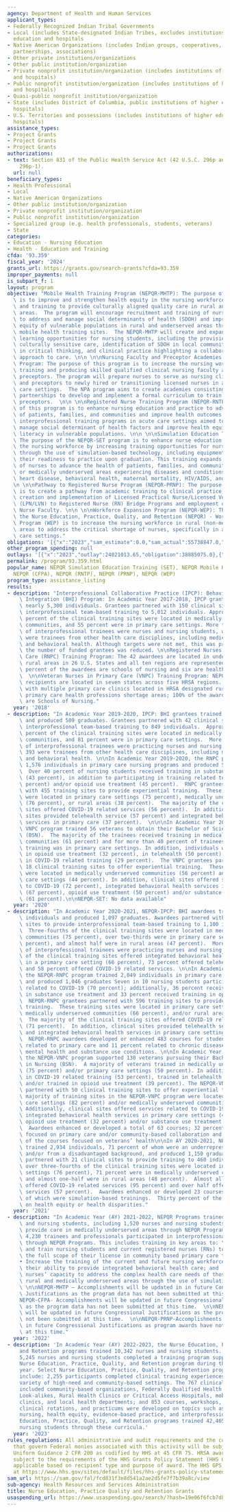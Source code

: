 ```yaml
---
agency: Department of Health and Human Services
applicant_types:
- Federally Recognized Indian Tribal Governments
- Local (includes State-designated Indian Tribes, excludes institutions of higher
  education and hospitals
- Native American Organizations (includes Indian groups, cooperatives, corporations,
  partnerships, associations)
- Other private institutions/organizations
- Other public institution/organization
- Private nonprofit institution/organization (includes institutions of higher education
  and hospitals)
- Public nonprofit institution/organization (includes institutions of higher education
  and hospitals)
- Quasi-public nonprofit institution/organization
- State (includes District of Columbia, public institutions of higher education and
  hospitals)
- U.S. Territories and possessions (includes institutions of higher education and
  hospitals)
assistance_types:
- Project Grants
- Project Grants
- Project Grants
authorizations:
- text: Section 831 of the Public Health Service Act (42 U.S.C. 296p and 42 U.S.C.
    296p-1).
  url: null
beneficiary_types:
- Health Professional
- Local
- Native American Organizations
- Other public institution/organization
- Private nonprofit institution/organization
- Public nonprofit institution/organization
- Specialized group (e.g. health professionals, students, veterans)
- State
categories:
- Education - Nursing Education
- Health - Education and Training
cfda: '93.359'
fiscal_year: '2024'
grants_url: https://grants.gov/search-grants?cfda=93.359
improper_payments: null
is_subpart_f: 1
layout: program
objective: "Mobile Health Training Program (NEPQR-MHTP): The purpose of this program\
  \ is to improve and strengthen health equity in the nursing workforce with education\
  \ and training to provide culturally aligned quality care in rural and underserved\
  \ areas.  The program will encourage recruitment and training of nursing students\
  \ to address and manage social determinants of health (SDOH) and improve health\
  \ equity of vulnerable populations in rural and underserved areas through nurse-led\
  \ mobile health training sites.  The NEPQR-MHTP will create and expand experiential\
  \ learning opportunities for nursing students, including the provision of high-quality\
  \ culturally sensitive care, identification of SDOH in local communities, engagement\
  \ in critical thinking, and clinical practice highlighting a collaborative team\
  \ approach to care. \n\n \n\nNursing Faculty and Preceptor Academies (NEPQR-CFPA)\
  \ Program: The purpose of this program is to increase the nursing workforce by recruiting,\
  \ training and producing skilled qualified clinical nursing faculty and nursing\
  \ preceptors. The program will prepare nurses to serve as nursing clinical faculty\
  \ and preceptors to newly hired or transitioning licensed nurses in a variety of\
  \ care settings.  The NPA program aims to create academies consisting of academic-clinical\
  \ partnerships to develop and implement a formal curriculum to train clinical nursing\
  \ preceptors.  \n\n \n\nRegistered Nurse Training Program (NEPQR-RNTP): The purpose\
  \ of this program is to enhance nursing education and practice to advance the health\
  \ of patients, families, and communities and improve health outcomes through innovative\
  \ interprofessional training programs in acute care settings aimed to address and\
  \ manage social determinant of health factors and improve health equity and health\
  \ literacy in vulnerable populations. \n\n \n\nSimulation Education Training (NEPQR-SET):\
  \ The purpose of the NEPQR-SET program is to enhance nurse education and strengthen\
  \ the nursing workforce by increasing training opportunities for nursing students\
  \ through the use of simulation-based technology, including equipment, to increase\
  \ their readiness to practice upon graduation. This training expands the capacity\
  \ of nurses to advance the health of patients, families, and communities in rural\
  \ or medically underserved areas experiencing diseases and conditions such as stroke,\
  \ heart disease, behavioral health, maternal mortality, HIV/AIDS, and obesity. \n\
  \n \n\nPathway to Registered Nurse Program (NEPQR-PRNP): The purpose of this program\
  \ is to create a pathway from academic training to clinical practice through the\
  \ creation and implementation of Licensed Practical Nurse/Licensed Vocational Nurse\
  \ (LPN/LVN) to Registered Nurse (RN) Bridge Programs and employment of Clinical\
  \ Nurse Faculty. \n\n \n\nWorkforce Expansion Program (NEPQR-WEP): The purpose of\
  \ the Nurse Education, Practice, Quality, and Retention (NEPQR) - Workforce Expansion\
  \ Program (WEP) is to increase the nursing workforce in rural (non-metro) and underserved\
  \ areas to address the critical shortage of nurses, specifically in acute and long-term\
  \ care settings."
obligations: '[{"x":"2023","sam_estimate":0.0,"sam_actual":55738847.0,"usa_spending_actual":54126462.4},{"x":"2024","sam_estimate":0.0,"sam_actual":49386660.0,"usa_spending_actual":58320980.49},{"x":"2025","sam_estimate":0.0,"sam_actual":62114726.0,"usa_spending_actual":-806639.5}]'
other_program_spending: null
outlays: '[{"x":"2023","outlay":24021013.65,"obligation":38885075.0},{"x":"2024","outlay":2643849.07,"obligation":4880000.0},{"x":"2025","outlay":0.0,"obligation":0.0}]'
permalink: /program/93.359.html
popular_name: NEPQR Simulation Education Training (SET), NEPQR Mobile Health Training,
  NEPQR (CFPA), NEPQR (RNTP), NEPQR (PRNP), NEPQR (WEP)
program_type: assistance_listing
results:
- description: "Interprofessional Collaborative Practice (IPCP): Behavioral Health\
    \ Integration (BHI) Program: In Academic Year 2017-2018, IPCP grantees trained\
    \ nearly 5,300 individuals. Grantees partnered with 150 clinical sites to provide\
    \ interprofessional team-based training to 5,012 individuals. Approximately 61\
    \ percent of the clinical training sites were located in medically underserved\
    \ communities, and 55 percent were in primary care settings. More than 58 percent\
    \ of interprofessional trainees were nurses and nursing students, while 2,120\
    \ were trainees from other health care disciplines, including medical, dental,\
    \ and behavioral health. Although targets were not met, this was primarily because\
    \ the number of funded grantees was reduced. \n\nRegistered Nurses in Primary\
    \ Care (RNPC) Training Program: The 42 awardees are located in underserved and\
    \ rural areas in 26 U.S. States and all ten regions are represented. Eighty-six\
    \ percent of the awardees are schools of nursing and six are healthcare facilities.\
    \  \n\nVeteran Nurses in Primary Care (VNPC) Training Program: NEPQR-VNPC award\
    \ recipients are located in seven states across five HRSA regions. All are partnered\
    \ with multiple primary care clinics located in HRSA designated rural or geographic\
    \ primary care health professions shortage areas; 100% of the award recipients\
    \ are Schools of Nursing."
  year: '2018'
- description: "In Academic Year 2019-2020, IPCP: BHI grantees trained 868 individuals\
    \ and produced 509 graduates. Grantees partnered with 42 clinical sites to provide\
    \ interprofessional team-based training to 849 individuals.  Approximately 71\
    \ percent of the clinical training sites were located in medically underserved\
    \ communities, and 81 percent were in primary care settings.  More than 50 percent\
    \ of interprofessional trainees were practicing nurses and nursing students, while\
    \ 393 were trainees from other health care disciplines, including medical, dental,\
    \ and behavioral health. \n\nIn Academic Year 2019-2020, the RNPC program trained\
    \ 1,576 individuals in primary care nursing programs and produced 505 graduates.\
    \  Over 40 percent of nursing students received training in substance use treatment\
    \ (43 percent), in addition to participating in training related to COVID-19 (36\
    \ percent) and/or opioid use treatment (45 percent).  RNPC grantees partnered\
    \ with 455 training sites to provide experiential training.  These training sites\
    \ were located in primary care settings (75 percent), medically underserved communities\
    \ (76 percent), or rural areas (38 percent).  The majority of the clinical training\
    \ sites offered COVID-19 related services (56 percent).  In addition, clinical\
    \ sites provided telehealth service (57 percent) and integrated behavioral health\
    \ services in primary care (37 percent).  \n\n\nIn Academic Year 2019-2020, the\
    \ VNPC program trained 56 veterans to obtain their Bachelor of Science in Nursing\
    \ (BSN).  The majority of the trainees received training in medically underserved\
    \ communities (61 percent) and for more than 40 percent of trainees, their experiential\
    \ training was in primary care settings. In addition, individuals were trained\
    \ in opioid use treatment (32 percent), in telehealth (50 percent) and/or participated\
    \ in COVID-19 related training (29 percent).  The VNPC grantees partnered with\
    \ 18 clinical training sites to offer experiential training.  These training sites\
    \ were located in medically underserved communities (56 percent) and/or primary\
    \ care settings (44 percent). In addition, clinical sites offered services related\
    \ to COVID-19 (72 percent), integrated behavioral health services in primary care\
    \ (67 percent), opioid use treatment (50 percent) and/or substance use treatment\
    \ (61 percent).\n\nNEPQR-SET: No data available"
  year: '2020'
- description: "In Academic Year 2020-2021, NEPQR-IPCP: BHI awardees trained 1,895\
    \ individuals and produced 1,097 graduates. Awardees partnered with 73 clinical\
    \ sites to provide interprofessional team-based training to 1,100 individuals.\
    \  Three-fourths of the clinical training sites were located in medically underserved\
    \ communities (75 percent), over two-thirds were in primary care settings (67\
    \ percent), and almost half were in rural areas (47 percent).  More than 50 percent\
    \ of interprofessional trainees were practicing nurses and nursing Two-thirds\
    \ of the clinical training sites offered integrated behavioral health services\
    \ in a primary care setting (66 percent), 73 percent offered telehealth services,\
    \ and 58 percent offered COVID-19 related services. \n\nIn Academic Year 2020-2021,\
    \ the NEPQR-RNPC program trained 2,049 individuals in primary care nursing programs\
    \ and produced 1,046 graduates Seven in 10 nursing students participated in training\
    \ related to COVID-19 (70 percent); additionally, 36 percent received training\
    \ in substance use treatment and 33 percent received training in opioid use treatment.\
    \  NEPQR-RNPC grantees partnered with 596 training sites to provide experiential\
    \ training.  These training sites were located in primary care settings (74 percent),\
    \ medically underserved communities (66 percent), and/or rural areas (41 percent).\
    \  The majority of the clinical training sites offered COVID-19 related services\
    \ (71 percent).  In addition, clinical sites provided telehealth service (63 percent)\
    \ and integrated behavioral health services in primary care settings (39 percent).\
    \  NEPQR-RNPC awardees developed or enhanced 483 courses for students—31 percent\
    \ related to primary care and 11 percent related to chronic disease, including\
    \ mental health and substance use conditions. \n\nIn Academic Year 2020-2021,\
    \ the NEPQR-VNPC program supported 130 veterans pursuing their Bachelor of Science\
    \ in Nursing (BSN).  A majority of veterans trained in medically underserved communities\
    \ (75 percent) and/or primary care settings (50 percent). In addition, participated\
    \ in COVID-19 related training (53 percent), trained in telehealth (52 percent),\
    \ and/or trained in opioid use treatment (39 percent). The NEPQR-VNPC awardees\
    \ partnered with 50 clinical training sites to offer experiential training.  The\
    \ majority of training sites in the NEPQR-VNPC program were located in primary\
    \ care settings (82 percent) and/or medically underserved communities (66 percent).\
    \ Additionally, clinical sites offered services related to COVID-19 (82 percent),\
    \ integrated behavioral health services in primary care settings (40 percent),\
    \ opioid use treatment (32 percent) and/or substance use treatment (32 percent).\
    \  Awardees enhanced or developed a total of 63 courses; 32 percent of the courses\
    \ focused on primary care and/or community-based collaboration and 30 percent\
    \ of the courses focused on veterans’ health\n\nIn AY 2020-2021, NEPQR-SET awardees\
    \ trained 2,934 individuals, 71 percent of whom were an underrepresented minority\
    \ and/or from a disadvantaged background, and produced 1,150 graduates.  Awardees\
    \ partnered with 21 clinical sites to provide training to 460 individuals.  Just\
    \ over three-fourths of the clinical training sites were located in primary care\
    \ settings (76 percent), 71 percent were in medically underserved communities,\
    \ and almost one-half were in rural areas (48 percent).  Almost all of the sites\
    \ offered COVID-19 related services (95 percent) and over half offered telehealth\
    \ services (57 percent).  Awardees enhanced or developed 23 courses, 70 percent\
    \ of which were simulation-based trainings.  Thirty percent of the courses focused\
    \ on health equity or health disparities."
  year: '2021'
- description: "In Academic Year (AY) 2021-2022, NEPQR Programs trained 7,560 nurses\
    \ and nursing students, including 1,520 nurses and nursing students trained to\
    \ provide care in medically underserved areas through NEPQR Programs. In addition,\
    \ 4,230 trainees and professionals participated in interprofessional care teams\
    \ through NEPQR Programs. This includes training in key areas to: \n\n • Recruit\
    \ and train nursing students and current registered nurses (RNs) to practice to\
    \ the full scope of their license in community based primary care teams;  \n\n\
    • Increase the training of the current and future nursing workforce and strengthen\
    \ their ability to provide integrated behavioral health care; and  \n\n• Strengthen\
    \ nurses’ capacity to address the complex health care needs of those living in\
    \ rural and medically underserved areas through the use of simulation-based technology.\
    \ \n\nNEPQR-MHTP – Accomplishments will be updated in in future Congressional\
    \ Justifications as the program data has not been submitted at this time.  \n\n\
    NEPQR-CFPA- Accomplishments will be updated in future Congressional Justifications\
    \ as the program data has not been submitted at this time.  \n\nNEPQR-RNTP- Accomplishments\
    \ will be updated in future Congressional Justifications as the program data has\
    \ not been submitted at this time.  \n\nNEPQR-PRNP-Accomplishments will be updated\
    \ in future Congressional Justifications as program awards have not been made\
    \ at this time."
  year: '2022'
- description: 'In Academic Year (AY) 2022-2023, the Nurse Education, Practice, Quality,
    and Retention programs trained 10,342 nurses and nursing students. A total of
    5,245 nurses and nursing students completed a training program supported by the
    Nurse Education, Practice, Quality, and Retention program during the academic
    year. Select Nurse Education, Practice, Quality, and Retention program outcomes
    include: 2,255 participants completed clinical training experiences in a wide
    variety of high-need and community-based settings. The 767 clinical training sites
    included community-based organizations, Federally Qualified Health Centers or
    Look-alikes, Rural Health Clinics or Critical Access Hospitals, mobile health
    clinics, and local health departments; and 853 courses, workshops, simulations,
    clinical rotations, and practicums were developed on topics such as primary care
    nursing, health equity, evidence-based practice, and interprofessional care. Nurse
    Education, Practice, Quality, and Retention programs trained 42,465 nurses and
    nursing students through these curricula.'
  year: '2023'
rules_regulations: All administrative and audit requirements and the cost principles
  that govern Federal monies associated with this activity will be subject to the
  Uniform Guidance 2 CFR 200 as codified by HHS at 45 CFR 75. HRSA awards are also
  subject to the requirements of the HHS Grants Policy Statement (HHS GPS) that are
  applicable based on recipient type and purpose of award. The HHS GPS is available
  at https://www.hhs.gov/sites/default/files/hhs-grants-policy-statement-october-2024.pdf.
sam_url: https://sam.gov/fal/fcd831f3e8d541a2ae2d5fe7f7b39a8c/view
sub-agency: Health Resources and Services Administration
title: Nurse Education, Practice Quality and Retention Grants
usaspending_url: https://www.usaspending.gov/search/?hash=19e06f6fcb7d81c5d4cc79feb1ef723a
---
```

